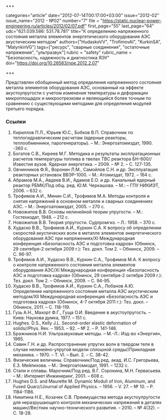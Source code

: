 +++

categories="article"
date="2012-07-14T00:17:00+03:00"
issue="2012-02"
issue_name="2012 - №02"
number="7"
file = "https://static.nuclear-power-engineering.ru/articles/2012/02/07.pdf"
first_page="55"
last_page="64"
udc="621.039.586: 531.78.781"
title="К определению напряженного состояния металла элементов энергетического оборудования АЭС акустическим методом"
authors=["HudaskoVV", "TrofimovAI", "KurkinSA", "MalynkinVG"]
tags=["ресурс", "сварные соединения", "остаточные напряжения", "ультразвук"]
rubric = "safety"
rubric_name = "Безопасность, надежность и диагностика ЯЭУ"
doi="https://doi.org/10.26583/npe.2012.2.07"

+++

Представлен обобщенный метод определения напряженного состояния металла элементов оборудования АЭС, основанный на эффекте акустоупругости с учетом изменения температуры и деформации микроплощадок и микроотрезкови и являющийся более точным по сравнению с существующими методами для определения модулей третьего порядка.

### Ссылки

1. Кириллов П.Л., Юрьев Ю.С., Бобков В.П. Справочник по теплогидравлическим расчетам (ядерные реакторы, теплообменники, парогенераторы). – М.: Энергоатомиздат, 1990. -360 с.
2. Богатов С.В., Киреев М.Г. Методика и результаты эксплуатационных расчетов температуры топлива в твелах ТВС реактора БН-600//Известия вузов. Ядерная энергетика. – 2009. – № 2. – С. 127-135.
3. Овчинников Ф.Я., Воронин Л.М., Самойлов С.Н. и др. Эксплуатация реакторных установок ВВЭР-1000. – М.: Атомиздат, 1972. – 164 с.
4. Абрамов М.А., Авдеев В.И., Адамов Е.О. и др. Канальный ядерный реактор РБМК/Под общ. ред. Ю.М. Черкашова. – М.: – ГПУ НИКИЭТ, 2006. – 632 с.
5. Трофимов А.И., Минин С.И., Трофимов М.А. Методы контроля и снятия напряжений в основном металле и сварных соединениях АЭС. – М.: Энергоатомиздат, 2005. – 270 с.
6. Новожилов В.В. Основы нелинейной теории упругости. – М.: Гостехиздат, 1948. – 212 с.
7. Новожилов В.В. Теория упругости. Судпромгиз. – Л.: 1958. – 370 с.
8. Худаско В.В., Трофимов А.И., Куркин С.А. К вопросу об определении скоростей акустических волн в металле элементов энергетического оборудования АЭС при напряжениях/XI Международная конференция «Безопасность АЭС и подготовка кадров» (Обнинск, 29 сентября-2 октября 2009 г.): Тез. докл. Том 2. – Обнинск, 2009. – С. 96-97.
9. Трофимов А.И., Худаско В.В., Куркин С.А., Трофимов М.А. К вопросу о контроле напряженного состояния металла элементов оборудования АЭС/XI Международная конференция «Безопасность АЭС и подготовка кадров» (Обнинск, 29 сентября-2 октября 2009 г.): Тез. докл. Том 2. – Обнинск, 2009. – С. 94-95.
10. Худаско В.В., Трофимов А.И., Куркин С.А., Лобанов А.Ю. Определение напряженного состояния металла АЭС акустическим методом/XII Международная конференция «Безопасность АЭС и подготовка кадров» (Обнинск, 4-7 октября 2011 г.): Тез. докл. – Обнинск, 2011. – С. 118-119.
11. Гузь А.Н., Махорт Ф.Г., Гуща О.И. Введение в акустоупругость. – Киев: Наукова думка, 1977. – 151 с.
12. Hughes. D.S., Kelly J.L. Second-order elastic deformation of solids//Phys. Rev. – 1953. – 92. – № 2. – Р. 141-146.
13. Бражников Н.И. Ультразвуковые методы. – М.-Л.: Изд-во «Энергия», 1965.
14. Савин Г.Н. и др. Распространение упругих волн в твердом теле в случае нелинейно-упругой модели сплошной среды//Прикладная механика. – 1970. – Т. VI. – Вып. 2. – С. 38-42.
15. Физические величины. Справочник/Под ред. акад. И.С. Григорьева, Е.З. Мейлихова. – М.: Энергоатомиздат, 1991. – 1232 с.
16. Стали и сплавы. Марочник/Под ред. В.Г. Сорокина, М.Н. Гервасьева. – М.: Интермет Инжиниринг, 2001. – 608 с.
17. Hughes D.S. and Maurette M. Dynamic Moduli of Iron, Aluminum, and Fused Quarz//Journal of Applied Physics. – 1956. – V. 27. – № 10. – Р. 1184-1186.
18. Никитина Н.Е., Козачек С.В. Преимущества метода акустоупругости для неразрушающего контроля механических напряжений в деталях машин//Вестник научно-технического развития. – 2010. – № 4(32). – С. 18-28.